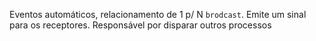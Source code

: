 Eventos automáticos, relacionamento de 1 p/ N `brodcast`. Emite um sinal para os receptores. 
Responsável por disparar outros processos

